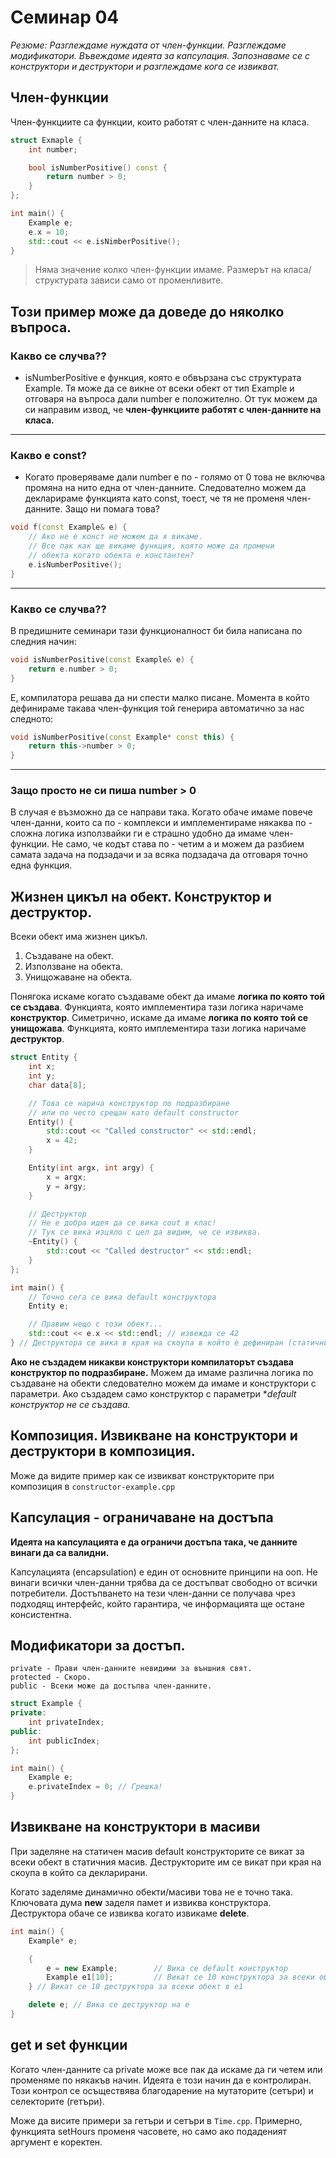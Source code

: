 # Семинар 04
*Резюме: Разглеждаме нуждата от член-функции. Разглеждаме модификатори. Въвеждаме идеята за капсулация. Запознаваме се с конструктори и деструктори и разглеждаме кога се извикват.*

## Член-функции
Член-функциите са функции, които работят с член-данните на класа. 

```cpp
struct Exmaple {
    int number;

    bool isNumberPositive() const {
        return number > 0;
    }
};

int main() {
    Example e;
    e.x = 10;
    std::cout << e.isNimberPositive();
}
```

> Няма значение колко член-функции имаме. Размерът на класа/структурата зависи само от променливите.

Този пример може да доведе до няколко въпроса.
---
### Какво се случва??
* isNumberPositive е функция, която е обвързана със структурата Example. Тя може да се викне от всеки обект от тип Example и отговаря на въпроса дали number е положително. От тук можем да си направим извод, че **член-функциите работят с член-данните на класа.**
---
### Какво е const?
* Когато проверяваме дали number е по - голямо от 0 това не включва промяна на нито една от член-данните. Следователно можем да декларираме функцията като const, тоест, че тя не променя член-данните. Защо ни помага това?

```cpp
void f(const Example& e) {
    // Ако не е конст не можем да я викаме.
    // Все пак как ще викаме функция, която може да промени
    // обекта когато обекта е константен?
    e.isNumberPositive(); 
}
```
---
### Какво се случва??
В предишните семинари тази функционалност би била написана по следния начин:
```cpp
void isNumberPositive(const Example& e) {
    return e.number > 0;
}
```

Е, компилатора решава да ни спести малко писане. Момента в който дефинираме такава член-функция той генерира автоматично за нас следното:
```cpp
void isNumberPositive(const Example* const this) {
    return this->number > 0;
}
```
---
### Защо просто не си пиша number > 0
В случая е възможно да се направи така. Когато обаче имаме повече член-данни, които са по - комплекси и имплементираме някаква по - сложна логика използвайки ги е страшно удобно да имаме член-функции. Не само, че кодът става по - четим а и можем да разбием самата задача на подзадачи и за всяка подзадача да отговаря точно една функция.

## Жизнен цикъл на обект. Конструктор и деструктор.
Всеки обект има жизнен цикъл.
1. Създаване на обект.
2. Използване на обекта.
3. Унищожаване на обекта.

Понягока искаме когато създаваме обект да имаме **логика по която той се създава**. Функцията, която имплементира тази логика наричаме **конструктор**.
Симетрично, искаме да имаме **логика по която той се унищожава**. Функцията, която имплементира тази логика наричаме **деструктор**.

```cpp
struct Entity {
    int x;
    int y;
    char data[8];

    // Това се нарича конструктор по подразбиране
    // или по често срещан като default constructor
    Entity() {
        std::cout << "Called constructor" << std::endl;
        x = 42;
    }

    Entity(int argx, int argy) {
        x = argx;
        y = argy;
    }

    // Деструктор
    // Не е добра идея да се вика cout в клас!
    // Тук се вика изцяло с цел да видим, че се извиква.
    ~Entity() {
        std::cout << "Called destructor" << std::endl;
    }
};

int main() {
    // Точно сега се вика default конструктора
    Entity e;

    // Правим нещо с този обект...
    std::cout << e.x << std::endl; // извежда се 42
} // Деструктора се вика в края на скоупа в който е дефиниран (статичния) обект. При динамичните е малко по - различно.
```

**Ако не създадем никакви конструктори компилаторът създава конструктор по подразбиране.** Можем да имаме различна логика по създаване на обекти следователно можем да имаме и конструктори с параметри.
Ако създадем само конструктор с параметри **default конструктор не се създава.*

## Композиция. Извикване на конструктори и деструктори в композиция.
Може да видите пример как се извикват конструкторите при композиция в ```constructor-example.cpp```

## Капсулация - ограничаване на достъпа
**Идеята на капсулацията е да ограничи достъпа така, че данните винаги да са валидни.**

Капсулацията (encapsulation) е един от основните принципи на ооп. Не винаги всички член-данни трябва да се достъпват свободно от всички потребители. Достъпването на тези член-данни се получава чрез подходящ интерфейс, който гарантира, че информацията ще остане консистентна.

## Модификатори за достъп.

```
private - Прави член-данните невидими за външния свят.
protected - Скоро.
public - Всеки може да достъпва член-данните.
```

```cpp
struct Example {
private:
    int privateIndex;
public:
    int publicIndex;
};

int main() {
    Example e;
    e.privateIndex = 0; // Грешка!
}
```

## Извикване на конструктори в масиви
При заделяне на статичен масив default конструкторите се викат за всеки обект в статичния масив. Деструкторите им се викат при края на скоупа в който са декларирани.

Когато заделяме динамично обекти/масиви това не е точно така. Ключовата дума **new** заделя памет и извиква конструктора. Деструктора обаче се извиква когато извикаме **delete**.

```cpp
int main() {
    Example* e;

    {
        e = new Example;        // Вика се default конструктор
        Example e1[10];         // Викат се 10 конструктора за всеки обект в масива
    } // Викат се 10 деструктора за всеки обект в е1

    delete e; // Вика се деструктор на е
}
```

## get и set функции
Когато член-данните са private може все пак да искаме да ги четем или променяме по някакъв начин. Идеята е този начин да е контролиран. Този контрол се осъществява благодарение на мутаторите (сетъри) и селекторите (гетъри).

Може да висите примери за гетъри и сетъри в ```Time.cpp```. Примерно, функцията setHours променя часовете, но само ако подаденият аргумент е коректен.